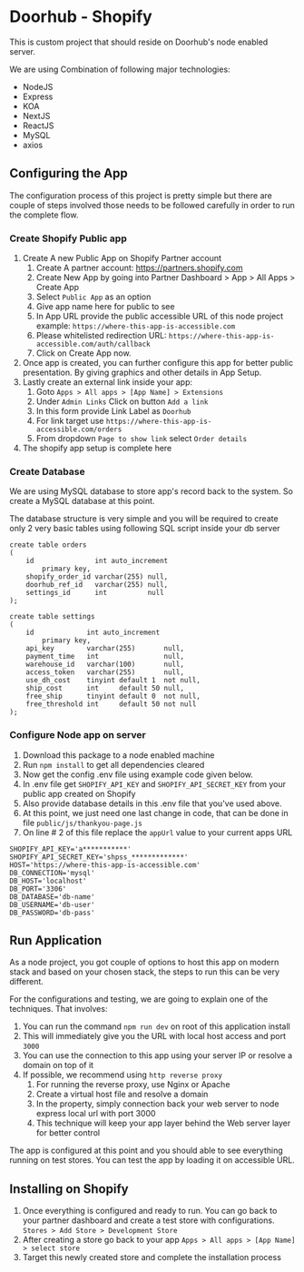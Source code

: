 # Doorhub - Shopify

This is custom project that should reside on Doorhub's node enabled server.

We are using Combination of following major technologies:
* NodeJS
* Express
* KOA
* NextJS
* ReactJS
* MySQL
* axios

## Configuring the App

The configuration process of this project is pretty simple but there are couple of steps involved those needs to be followed carefully in order to run the complete flow.

### Create Shopify Public app
1. Create A new Public App on Shopify Partner account
    1. Create A partner account: https://partners.shopify.com
    2. Create New App by going into Partner Dashboard > App > All Apps > Create App
    3. Select `Public App` as an option
    4. Give app name here for public to see
    5. In App URL provide the public accessible URL of this node project example: `https://where-this-app-is-accessible.com`
    6. Please whitelisted redirection URL: `https://where-this-app-is-accessible.com/auth/callback`
    7. Click on Create App now.
2. Once app is created, you can further configure this app for better public presentation. By giving graphics and other details in App Setup.
3. Lastly create an external link inside your app: 
    1. Goto `Apps > All apps > [App Name] > Extensions`
    2. Under `Admin Links` Click on button `Add a link`
    3. In this form provide Link Label as `Doorhub`
    4. For link target use `https://where-this-app-is-accessible.com/orders`
    5. From dropdown `Page to show link` select `Order details`
4. The shopify app setup is complete here

### Create Database
We are using MySQL database to store app's record back to the system. So create a MySQL database at this point.

The database structure is very simple and you will be required to create only 2 very basic tables using following SQL script inside your db server

```
create table orders
(
    id               int auto_increment
        primary key,
    shopify_order_id varchar(255) null,
    doorhub_ref_id   varchar(255) null,
    settings_id      int          null
);

create table settings
(
    id             int auto_increment
        primary key,
    api_key        varchar(255)       null,
    payment_time   int                null,
    warehouse_id   varchar(100)       null,
    access_token   varchar(255)       null,
    use_dh_cost    tinyint default 1  not null,
    ship_cost      int     default 50 null,
    free_ship      tinyint default 0  not null,
    free_threshold int     default 50 not null
);
```

### Configure Node app on server
1. Download this package to a node enabled machine
2. Run `npm install` to get all dependencies cleared
3. Now get the config .env file using example code given below.
4. In .env file get `SHOPIFY_API_KEY` and `SHOPIFY_API_SECRET_KEY` from your public app created on Shopify
5. Also provide database details in this .env file that you've used above.
6. At this point, we just need one last change in code, that can be done in file `public/js/thankyou-page.js`
7. On line # 2 of this file replace the `appUrl` value to your current apps URL
```
SHOPIFY_API_KEY='a***********'
SHOPIFY_API_SECRET_KEY='shpss_*************'
HOST='https://where-this-app-is-accessible.com'
DB_CONNECTION='mysql'
DB_HOST='localhost'
DB_PORT='3306'
DB_DATABASE='db-name'
DB_USERNAME='db-user'
DB_PASSWORD='db-pass'
```

## Run Application
As a node project, you got couple of options to host this app on modern stack and based on your chosen stack, the steps to run this can be very different.

For the configurations and testing, we are going to explain one of the techniques. That involves:

1. You can run the command `npm run dev` on root of this application install
2. This will immediately give you the URL with local host access and port `3000`
3. You can use the connection to this app using your server IP or resolve a domain on top of it
4. If possible, we recommend using `http reverse proxy`
    1. For running the reverse proxy, use Nginx or Apache
    2. Create a virtual host file and resolve a domain
    3. In the property, simply connection back your web server to node express local url with port 3000
    4. This technique will keep your app layer behind the Web server layer for better control
    
The app is configured at this point and you should able to see everything running on test stores. You can test the app by loading it on accessible URL.


## Installing on Shopify
1. Once everything is configured and ready to run. You can go back to your partner dashboard and create a test store with configurations. `Stores > Add Store > Development Store`
2. After creating a store go back to your app `Apps > All apps > [App Name] > select store`
3. Target this newly created store and complete the installation process